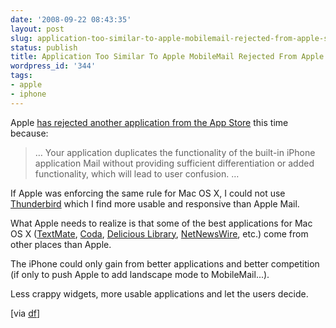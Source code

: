 ```yaml
---
date: '2008-09-22 08:43:35'
layout: post
slug: application-too-similar-to-apple-mobilemail-rejected-from-apple-store
status: publish
title: Application Too Similar To Apple MobileMail Rejected From Apple Store
wordpress_id: '344'
tags:
- apple
- iphone
---
```


Apple [has rejected another application from the App Store][dinardi] this time because:

>… Your application duplicates the functionality of the built-in iPhone application Mail without providing sufficient differentiation or added functionality, which will lead to user confusion. …

If Apple was enforcing the same rule for Mac OS X, I could not use [Thunderbird][thunderbird] which I find more usable and responsive than Apple Mail.

What Apple needs to realize is that some of the best applications for Mac OS X ([TextMate][textmate], [Coda][coda], [Delicious Library][delicious], [NetNewsWire][netnewswire], etc.) come from other places than Apple. 

The iPhone could only gain from better applications and better competition (if only to push Apple to add landscape mode to MobileMail...).

Less crappy widgets, more usable applications and let the users decide.

[via [df][df]] 

[thunderbird]: http://www.mozilla.com/thunderbird/
[coda]: http://www.panic.com/coda/
[textmate]: http://macromates.com/
[delicious]: http://www.delicious-monster.com/
[netnewswire]: http://www.newsgator.com/Individuals/NetNewsWire/Default.aspx
[df]: http://daringfireball.net/linked/2008/09/21/mailwrangler
[dinardi]: http://angelo.dinardi.name/2008/09/20/mailwrangler-and-the-apple-app-store/
